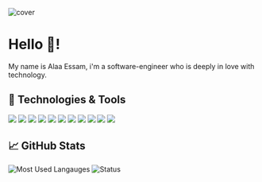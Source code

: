 ![cover](https://imgur.com/pFSoRZI.png)
# Hello 👋!
My name is Alaa Essam, i'm a software-engineer who is deeply in love with technology.
## 🔧 Technologies & Tools
![](https://img.shields.io/badge/OS-Linux-informational?style=flat&logo=linux&logoColor=white&color=009AEE) ![](https://img.shields.io/badge/Code-JavaScript-informational?style=flat&logo=javascript&logoColor=white&color=009AEE) ![](https://img.shields.io/badge/Code-React-informational?style=flat&logo=React&logoColor=white&color=009AEE) ![](https://img.shields.io/badge/React-Redux-informational?style=flat&logo=Redux&logoColor=white&color=009AEE)
![](https://img.shields.io/badge/Code-Node.Js-informational?style=flat&logo=node.js&logoColor=white&color=009AEE) ![](https://img.shields.io/badge/Code-Express-informational?style=flat&logo=node.js&logoColor=white&color=009AEE)   ![](https://img.shields.io/badge/Code-Electron-informational?style=flat&logo=Electron&logoColor=white&color=009AEE) ![](https://img.shields.io/badge/Shell-Bash-informational?style=flat&logo=gnu-bash&logoColor=white&color=009AEE) ![](https://img.shields.io/badge/DB-MySQL-informational?style=flat&logo=mysql&logoColor=white&color=009AEE) ![](https://img.shields.io/badge/DB-MongoDB-informational?style=flat&logo=mongodb&logoColor=white&color=009AEE) ![](https://img.shields.io/badge/Cloud-Digital_Ocean-informational?style=flat&logo=digitalocean&logoColor=white&color=009AEE)

## &#x1f4c8; GitHub Stats

![Most Used Langauges](https://github-readme-stats.vercel.app/api/top-langs/?username=Super3laa&hide=java,html,tex&title_color=ffffff&text_color=c9cacc&icon_color=2bbc8a&bg_color=121212&langs_count=3) ![Status](https://github-readme-stats.vercel.app/api?username=Super3laa&show_icons=true&count_private=true&title_color=ffffff&text_color=c9cacc&icon_color=2bbc8a&bg_color=121212)